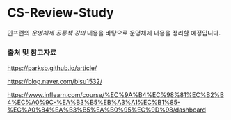 # CS-Review-Study

인프런의 *운영체제 공룡책 강의* 내용을 바탕으로 운영체제 내용을 정리할 예정입니다.


### 출처 및 참고자료 

https://parksb.github.io/article/

https://blog.naver.com/bisu1532/

https://www.inflearn.com/course/%EC%9A%B4%EC%98%81%EC%B2%B4%EC%A0%9C-%EA%B3%B5%EB%A3%A1%EC%B1%85-%EC%A0%84%EA%B3%B5%EA%B0%95%EC%9D%98/dashboard

